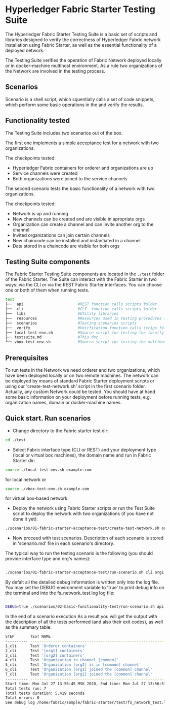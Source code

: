 # Hyperledger Fabric Starter Testing Suite

The Hyperledger Fabric Starter Testing Suite is a basic set of scripts and libraries designed to verify the correctness of Hyperledger Fabric network installation using Fabric Starter, as well as the essential functionality of a deployed network.

The Testing Suite verifies the operation of Fabric Network deployed locally or in docker-machine multihost environment. As a rule two organizations of the Network are involved in the testing process.

## Scenarios

Scenario is a shell script, which squentially calls a set of code snippets, which perform some basic operations in the and verify the results.

## Functionality tested

The Testing Suite includes two scenarios out of the box.

The first one implements a simple acceptance test for a network with two organizations.

The checkpoints tested:

* Hyperledger Fabric containers for orderer and organizations are up
* Service channels were created
* Both organizations were joined to the service channels

The second scenario tests the basic functionality of a network with two organizations.

The checkpoints tested:

* Network is up and running
* New channels can be created and are visible in apropriate orgs
* Organization can create a channel and can invite another org to the channel
* Invited organizations can join certain channels
* New chaincode can be installed and instantiated in a channel
* Data stored in a chaincode are visible for both orgs

## Testing Suite components

The Fabric Starter Testing Suite components are located in the ```./test``` folder of the Fabric Starter. The Suite can interact with the Fabric Starter in two ways: via the CLI or via the REST Fabric Starter interfaces. You can choose one or both of them when running tests.

```bash
test
├──  api                        #REST function calls scripts folder
├──  cli                        #CLI  function calls scripts folder
├──  libs                       #Utility libraries
├──  resources                  #Resources used in testing procedures (sample chaincodes etc.)
├──  scenarios                  #Testing scenarios scripts
├──  verify                     #Veirfication function calls scrips folder
├── local-test-env.sh           #Source script for testing the locally installed Network
├── testsuite.md                #This doc
└── vbox-test-env.sh            #Source script for testing the multihost Network deployment
```

## Prerequisites

To run tests in the Network we need orderer and two organizations, which have been deployed locally or on two remote machines. The network can be deployed by means of standard Fabric Starter deployment scripts or using our 'create-test-network.sh' script in the first scenario folder. Actually, any custom Network could be tested. You should have at hand some basic information on your deployment before running tests, e.g. organization names, domain or docker-machine names.

## Quick start. Run scenarios

* Change directory to the Fabric starter test dir:

```bash
cd ./test
```

* Select Fabric interface type (CLI or REST) and your deployment type (local or virtual box machines), the domain name and run in Fabric Starter dir:

```bash
source ./local-test-env.sh example.com
```

for local network or

```bash
source ./vbox-test-env.sh example.com
```

for virtual box-based network.

* Deploy the network using Fabric Starter scripts or run the Test Suite script to deploy the network with two organizations (if you have not done it yet):

```bash
./scenarios/01-fabric-starter-acceptance-test/create-test-network.sh org1 org2
```

* Now proceed with test scenarios. Description of each scenario is stored in 'scenario.md' file in each scenario's directory.

The typical way to run the testing scenario is the following (you should provide interface type and org's names):

```bash

./scenarios/01-fabric-starter-acceptance-test/run-scenario.sh cli org1 org2

```

By defalt all the detailed debug information is written only into the log file. You may set the DEBUG environment variable to 'true' to print debug info on the terminal and into the fs_network_test.log log file:

```bash

DEBUG=true ./scenarios/02-basic-functionality-test/run-scenario.sh api org1 org2

```

In the end of a scenario execution As a result you will get the output with the description of all the tests performed (and also their exit codes), as well as the summary table:

```bash
STEP       TEST NAME                                                   RESULT     TIME ELAPSED (s)
---------- ----------------------------------------------------------- ---------- ----------
1_cli      Test 'Orderer containers'                                   OK:  (0)   0.575
2_cli      Test '[org1] containers'                                    OK:  (0)   0.695
3_cli      Test '[org2] containers'                                    OK:  (0)   0.692
4_cli      Test 'Organization in channel [common]'                     OK:  (0)   0.923
5_cli      Test 'Organization [org2] is in [common] channel'           OK:  (0)   1.154
6_cli      Test 'Organization [org1] joined the [common] channel'      OK:  (0)   0.679
7_cli      Test 'Organization [org2] joined the [common] channel'      OK:  (0)   0.701
---------- ----------------------------------------------------------- ---------- ----------
Start time: Mon Jul 27 13:56:45 MSK 2020, End time: Mon Jul 27 13:56:51 MSK 2020
Total tests run: 7
Total tests duration: 5.419 seconds
Total errors: 0
See debug log /home/fabric/sample/fabric-starter/test/fs_network_test.log
```

